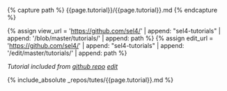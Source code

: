 
{% capture path %}
{{page.tutorial}}/{{page.tutorial}}.md
{% endcapture %}

{% assign view_url = 'https://github.com/sel4/' | append: "sel4-tutorials" | append: '/blob/master/tutorials/' | append: path %}
{% assign edit_url = 'https://github.com/sel4/' | append: "sel4-tutorials" | append: '/edit/master/tutorials/' | append: path %}

*Tutorial included from [github repo]({{view_url}}) [edit]({{edit_url}})*

{% include_absolute _repos/tutes/{{page.tutorial}}.md %}
